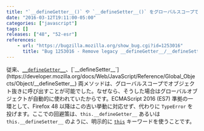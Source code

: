 ```yaml
---
title: "`__defineGetter__()` や `__defineSetter__()` をグローバルスコープで呼び出すことはできなくなりました"
date: "2016-03-12T19:11:00-05:00"
categories: ["javascript"]
tags: []
releases: ["48", "52-esr"]
references:
    - url: "https://bugzilla.mozilla.org/show_bug.cgi?id=1253016"
      title: "Bug 1253016 - Remove legacy __defineGetter__/__defineSetter__ this behavior"
---
```

従来、[`__defineGetter__`](https://developer.mozilla.org/docs/Web/JavaScript/Reference/Global_Objects/Object/__defineGetter__)、[`__defineSetter__`](https://developer.mozilla.org/docs/Web/JavaScript/Reference/Global_Objects/Object/__defineSetter__) 両メソッドは、グローバルスコープでオブジェクト抜きに呼び出すことが可能でした。なぜなら、そうした場合はグローバルオブジェクトが自動的に使われていたからです。ECMAScript 2016 (ES7) 準拠の一環として、Firefox 48 以降はこの古い挙動に対応せず、代わりに `TypeError` を投げます。ここでの回避策は、`this.__defineGetter__` あるいは `this.__defineSetter__` のように、明示的に [`this`](https://developer.mozilla.org/docs/Web/JavaScript/Reference/Operators/this) キーワードを使うことです。
